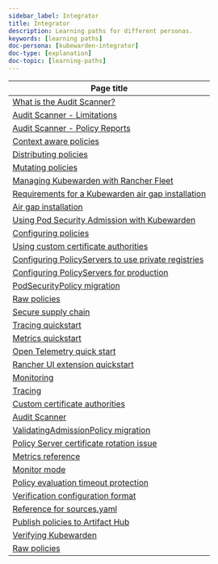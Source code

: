 ```yaml
---
sidebar_label: Integrator
title: Integrator
description: Learning paths for different personas.
keywords: [learning paths]
doc-persona: [kubewarden-integrator]
doc-type: [explanation]
doc-topic: [learning-paths]
---
```


|Page title|
|-|
|[What is the Audit Scanner?](../explanations/audit-scanner/audit-scanner)|
|[Audit Scanner - Limitations](../explanations/audit-scanner/limitations)|
|[Audit Scanner - Policy Reports](../explanations/audit-scanner/policy-reports)|
|[Context aware policies](../explanations/context-aware-policies)|
|[Distributing policies](../explanations/distributing-policies)|
|[Mutating policies](../explanations/mutating-policies)|
|[Managing Kubewarden with Rancher Fleet](../howtos/Rancher-Fleet)|
|[Requirements for a Kubewarden air gap installation](../howtos/airgap/01-requirements)|
|[Air gap installation](../howtos/airgap/02-install)|
|[Using Pod Security Admission with Kubewarden](../howtos/pod-security-admission-with-kubewarden)|
|[Configuring policies](../howtos/policies)|
|[Using custom certificate authorities](../howtos/policy-servers/01-custom-cas)|
|[Configuring PolicyServers to use private registries](../howtos/policy-servers/02-private-registry)|
|[Configuring PolicyServers for production](../howtos/policy-servers/03-production-deployments)|
|[PodSecurityPolicy migration](../howtos/psp-migration)|
|[Raw policies](../howtos/raw-policies)|
|[Secure supply chain](../howtos/secure-supply-chain)|
|[Tracing quickstart](../howtos/telemetry/20-tracing-qs)|
|[Metrics quickstart](../howtos/telemetry/30-metrics-qs)|
|[Open Telemetry quick start](../howtos/telemetry/10-opentelemetry-qs)|
|[Rancher UI extension quickstart](../howtos/ui-extension/01-install)|
|[Monitoring](../howtos/ui-extension/02-metrics)|
|[Tracing](../howtos/ui-extension/03-tracing)|
|[Custom certificate authorities](../howtos/custom-certificate-authorities)|
|[Audit Scanner](../howtos/audit-scanner)|
|[ValidatingAdmissionPolicy migration](../howtos/vap-migration)|
|[Policy Server certificate rotation issue](../howtos/workarounds/policy-server-certificate-expiry)|
|[Metrics reference](../reference/metrics-reference)|
|[Monitor mode](../reference/monitor-mode)|
|[Policy evaluation timeout protection](../reference/policy-evaluation-timeout)|
|[Verification configuration format](../reference/verification-config)|
|[Reference for sources.yaml](../reference/sources_yaml)|
|[Publish policies to Artifact Hub](../tutorials/publish-policy-to-artifact-hub)|
|[Verifying Kubewarden](../tutorials/verifying-kubewarden)|
|[Raw policies](../tutorials/writing-policies/rust/08-raw-policies)|
